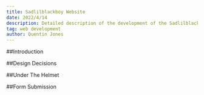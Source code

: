 ```yaml
---
title: Sadlilblackboy Website
date: 2022/4/14
description: Detailed description of the development of the Sadlilblackboy artist site created in Typescript with Gatsby.
tag: web development
author: Quentin Jones
---
```



##Introduction

##Design Decisions

##Under The Helmet

##Form Submission

